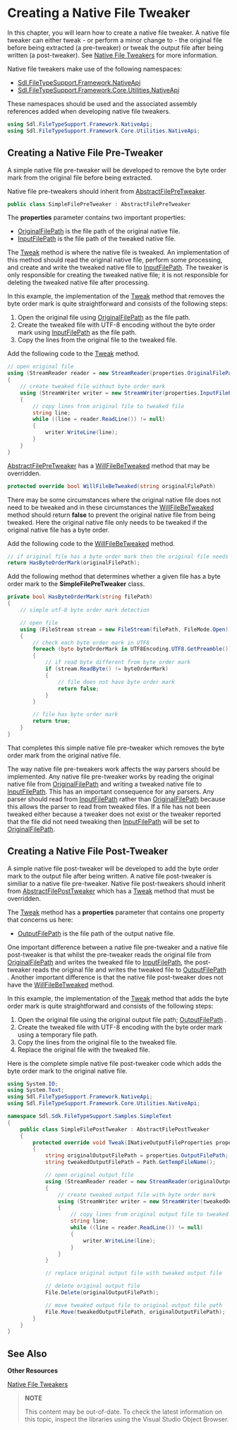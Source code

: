 Creating a Native File Tweaker
==

In this chapter, you will learn how to create a native file tweaker. A native file tweaker can either tweak - or perform a minor change to - the original file before being extracted (a pre-tweaker) or tweak the output file after being written (a post-tweaker). See [Native File Tweakers](native_file_tweakers.md) for more information.

Native file tweakers make use of the following namespaces:

* [Sdl.FileTypeSupport.Framework.NativeApi](../../api/filetypesupport/Sdl.FileTypeSupport.Framework.NativeApi.yml)
* [Sdl.FileTypeSupport.Framework.Core.Utilities.NativeApi](../../api/filetypesupport/Sdl.FileTypeSupport.Framework.Core.Utilities.NativeApi.yml)

These namespaces should be used and the associated assembly references added when developing native file tweakers.

```cs
using Sdl.FileTypeSupport.Framework.NativeApi;
using Sdl.FileTypeSupport.Framework.Core.Utilities.NativeApi;
```

Creating a Native File Pre-Tweaker
--

A simple native file pre-tweaker will be developed to remove the byte order mark from the original file before being extracted.

Native file pre-tweakers should inherit from [AbstractFilePreTweaker](../../api/filetypesupport/Sdl.FileTypeSupport.Framework.Core.Utilities.NativeApi.AbstractFilePreTweaker.yml).

```cs
public class SimpleFilePreTweaker : AbstractFilePreTweaker
```


The **properties** parameter contains two important properties:

* [OriginalFilePath](../../api/filetypesupport/Sdl.FileTypeSupport.Framework.NativeApi.IPersistentFileConversionProperties.yml#Sdl_FileTypeSupport_Framework_NativeApi_IPersistentFileConversionProperties_OriginalFilePath) is the file path of the original native file.
* [InputFilePath](../../api/filetypesupport/Sdl.FileTypeSupport.Framework.NativeApi.IPersistentFileConversionProperties.yml#Sdl_FileTypeSupport_Framework_NativeApi_IPersistentFileConversionProperties_InputFilePath) is the file path of the tweaked native file.

The [Tweak](../../api/filetypesupport/Sdl.FileTypeSupport.Framework.Core.Utilities.NativeApi.AbstractFilePreTweaker.yml#Sdl_FileTypeSupport_Framework_Core_Utilities_NativeApi_AbstractFilePreTweaker_Tweak_Sdl_FileTypeSupport_Framework_NativeApi_IPersistentFileConversionProperties_) method is where the native file is tweaked. An implementation of this method should read the original native file, perform some processing, and create and write the tweaked native file to [InputFilePath](../../api/filetypesupport/Sdl.FileTypeSupport.Framework.NativeApi.IPersistentFileConversionProperties.yml#Sdl_FileTypeSupport_Framework_NativeApi_IPersistentFileConversionProperties_InputFilePath). The tweaker is only responsible for creating the tweaked native file; it is not responsible for deleting the tweaked native file after processing.

In this example, the implementation of the [Tweak](../../api/filetypesupport/Sdl.FileTypeSupport.Framework.Core.Utilities.NativeApi.AbstractFilePreTweaker.yml#Sdl_FileTypeSupport_Framework_Core_Utilities_NativeApi_AbstractFilePreTweaker_Tweak_Sdl_FileTypeSupport_Framework_NativeApi_IPersistentFileConversionProperties_) method that removes the byte order mark is quite straightforward and consists of the following steps:

1. Open the original file using [OriginalFilePath](../../api/filetypesupport/Sdl.FileTypeSupport.Framework.NativeApi.IPersistentFileConversionProperties.yml#Sdl_FileTypeSupport_Framework_NativeApi_IPersistentFileConversionProperties_OriginalFilePath) as the file path.
2. Create the tweaked file with UTF-8 encoding without the byte order mark using [InputFilePath](../../api/filetypesupport/Sdl.FileTypeSupport.Framework.NativeApi.IPersistentFileConversionProperties.yml#Sdl_FileTypeSupport_Framework_NativeApi_IPersistentFileConversionProperties_InputFilePath) as the file path.
3. Copy the lines from the original file to the tweaked file.

Add the following code to the [Tweak](../../api/filetypesupport/Sdl.FileTypeSupport.Framework.Core.Utilities.NativeApi.AbstractFilePreTweaker.yml#Sdl_FileTypeSupport_Framework_Core_Utilities_NativeApi_AbstractFilePreTweaker_Tweak_Sdl_FileTypeSupport_Framework_NativeApi_IPersistentFileConversionProperties_) method.

```cs
// open original file
using (StreamReader reader = new StreamReader(properties.OriginalFilePath))
{
    // create tweaked file without byte order mark
    using (StreamWriter writer = new StreamWriter(properties.InputFilePath, false, new UTF8Encoding(false)))
    {
        // copy lines from original file to tweaked file
        string line;
        while ((line = reader.ReadLine()) != null)
        {
            writer.WriteLine(line);
        }
    }
}
```

[AbstractFilePreTweaker](../../api/filetypesupport/Sdl.FileTypeSupport.Framework.Core.Utilities.NativeApi.AbstractFilePreTweaker.yml) has a [WillFileBeTweaked](../../api/filetypesupport/Sdl.FileTypeSupport.Framework.Core.Utilities.NativeApi.AbstractFilePreTweaker.yml#Sdl_FileTypeSupport_Framework_Core_Utilities_NativeApi_AbstractFilePreTweaker_WillFileBeTweaked_System_String_) method that may be overridden.

```cs
protected override bool WillFileBeTweaked(string originalFilePath)
```

There may be some circumstances where the original native file does not need to be tweaked and in these circumstances the [WillFileBeTweaked](../../api/filetypesupport/Sdl.FileTypeSupport.Framework.Core.Utilities.NativeApi.AbstractFilePreTweaker.yml#Sdl_FileTypeSupport_Framework_Core_Utilities_NativeApi_AbstractFilePreTweaker_WillFileBeTweaked_System_String_) method should return **false** to prevent the original native file from being tweaked.
Here the original native file only needs to be tweaked if the original native file has a byte order.

Add the following code to the [WillFileBeTweaked](../../api/filetypesupport/Sdl.FileTypeSupport.Framework.Core.Utilities.NativeApi.AbstractFilePreTweaker.yml#Sdl_FileTypeSupport_Framework_Core_Utilities_NativeApi_AbstractFilePreTweaker_WillFileBeTweaked_System_String_) method.

```cs
// if original file has a byte order mark then the original file needs to be tweaked
return HasByteOrderMark(originalFilePath);
```


Add the following method that determines whether a given file has a byte order mark to the **SimpleFilePreTweaker** class.

```cs
private bool HasByteOrderMark(string filePath)
{
    // simple utf-8 byte order mark detection

    // open file
    using (FileStream stream = new FileStream(filePath, FileMode.Open))
    {
        // check each byte order mark in UTF8
        foreach (byte byteOrderMark in UTF8Encoding.UTF8.GetPreamble())
        {
            // if read byte different from byte order mark
            if (stream.ReadByte() != byteOrderMark)
            {
                // file does not have byte order mark
                return false;
            }
        }

        // file has byte order mark
        return true;
    }
}
```


That completes this simple native file pre-tweaker which removes the byte order mark from the original native file.

The way native file pre-tweakers work affects the way parsers should be implemented. Any native file pre-tweaker works by reading the original native file from [OriginalFilePath](../../api/filetypesupport/Sdl.FileTypeSupport.Framework.NativeApi.IPersistentFileConversionProperties.yml#Sdl_FileTypeSupport_Framework_NativeApi_IPersistentFileConversionProperties_OriginalFilePath) and writing a tweaked native file to [InputFilePath](../../api/filetypesupport/Sdl.FileTypeSupport.Framework.NativeApi.IPersistentFileConversionProperties.yml#Sdl_FileTypeSupport_Framework_NativeApi_IPersistentFileConversionProperties_InputFilePath). This has an important consequence for any parsers. Any parser should read from [InputFilePath](../../api/filetypesupport/Sdl.FileTypeSupport.Framework.NativeApi.IPersistentFileConversionProperties.yml#Sdl_FileTypeSupport_Framework_NativeApi_IPersistentFileConversionProperties_InputFilePath) rather than [OriginalFilePath](../../api/filetypesupport/Sdl.FileTypeSupport.Framework.NativeApi.IPersistentFileConversionProperties.yml#Sdl_FileTypeSupport_Framework_NativeApi_IPersistentFileConversionProperties_OriginalFilePath) because this allows the parser to read from tweaked files. If a file has not been tweaked either because a tweaker does not exist or the tweaker reported that the file did not need tweaking then [InputFilePath](../../api/filetypesupport/Sdl.FileTypeSupport.Framework.NativeApi.IPersistentFileConversionProperties.yml#Sdl_FileTypeSupport_Framework_NativeApi_IPersistentFileConversionProperties_InputFilePath) will be set to [OriginalFilePath](../../api/filetypesupport/Sdl.FileTypeSupport.Framework.NativeApi.IPersistentFileConversionProperties.yml#Sdl_FileTypeSupport_Framework_NativeApi_IPersistentFileConversionProperties_OriginalFilePath).


Creating a Native File Post-Tweaker
--

A simple native file post-tweaker will be developed to add the byte order mark to the output file after being written. A native file post-tweaker is similiar to a native file pre-tweaker. Native file post-tweakers should inherit from [AbstractFilePostTweaker](../../api/filetypesupport/Sdl.FileTypeSupport.Framework.Core.Utilities.NativeApi.AbstractFilePostTweaker.yml) which has a [Tweak](../../api/filetypesupport/Sdl.FileTypeSupport.Framework.Core.Utilities.NativeApi.AbstractFilePostTweaker.yml#Sdl_FileTypeSupport_Framework_Core_Utilities_NativeApi_AbstractFilePostTweaker_Tweak_Sdl_FileTypeSupport_Framework_NativeApi_INativeOutputFileProperties_) method that must be overridden.

The [Tweak](../../api/filetypesupport/Sdl.FileTypeSupport.Framework.Core.Utilities.NativeApi.AbstractFilePostTweaker.yml#Sdl_FileTypeSupport_Framework_Core_Utilities_NativeApi_AbstractFilePostTweaker_Tweak_Sdl_FileTypeSupport_Framework_NativeApi_INativeOutputFileProperties_) method has a **properties** parameter that contains one property that concerns us here:

* [OutputFilePath](../../api/filetypesupport/Sdl.FileTypeSupport.Framework.NativeApi.INativeOutputFileProperties.yml#Sdl_FileTypeSupport_Framework_NativeApi_INativeOutputFileProperties_OutputFilePath) is the file path of the output native file.

One important difference between a native file pre-tweaker and a native file post-tweaker is that whilst the pre-tweaker reads the original file from [OriginalFilePath](../../api/filetypesupport/Sdl.FileTypeSupport.Framework.NativeApi.IPersistentFileConversionProperties.yml#Sdl_FileTypeSupport_Framework_NativeApi_IPersistentFileConversionProperties_OriginalFilePath) and writes the tweaked file to [InputFilePath](../../api/filetypesupport/Sdl.FileTypeSupport.Framework.NativeApi.IPersistentFileConversionProperties.yml#Sdl_FileTypeSupport_Framework_NativeApi_IPersistentFileConversionProperties_InputFilePath), the post-tweaker reads the original file and writes the tweaked file to [OutputFilePath](../../api/filetypesupport/Sdl.FileTypeSupport.Framework.NativeApi.INativeOutputFileProperties.yml#Sdl_FileTypeSupport_Framework_NativeApi_INativeOutputFileProperties_OutputFilePath) . Another important difference is that the native file post-tweaker does not have the [WillFileBeTweaked](../../api/filetypesupport/Sdl.FileTypeSupport.Framework.Core.Utilities.NativeApi.AbstractFilePreTweaker.yml#Sdl_FileTypeSupport_Framework_Core_Utilities_NativeApi_AbstractFilePreTweaker_WillFileBeTweaked_System_String_) method.

In this example, the implementation of the [Tweak](../../api/filetypesupport/Sdl.FileTypeSupport.Framework.Core.Utilities.NativeApi.AbstractFilePostTweaker.yml#Sdl_FileTypeSupport_Framework_Core_Utilities_NativeApi_AbstractFilePostTweaker_Tweak_Sdl_FileTypeSupport_Framework_NativeApi_INativeOutputFileProperties_) method that adds the byte order mark is quite straightforward and consists of the following steps:

1. Open the original file using the original output file path; [OutputFilePath](../../api/filetypesupport/Sdl.FileTypeSupport.Framework.NativeApi.INativeOutputFileProperties.yml#Sdl_FileTypeSupport_Framework_NativeApi_INativeOutputFileProperties_OutputFilePath) .
2. Create the tweaked file with UTF-8 encoding with the byte order mark using a temporary file path.
3. Copy the lines from the original file to the tweaked file.
4. Replace the original file with the tweaked file.

Here is the complete simple native file post-tweaker code which adds the byte order mark to the original native file.

```cs
using System.IO;
using System.Text;
using Sdl.FileTypeSupport.Framework.NativeApi;
using Sdl.FileTypeSupport.Framework.Core.Utilities.NativeApi;

namespace Sdl.Sdk.FileTypeSupport.Samples.SimpleText
{
    public class SimpleFilePostTweaker : AbstractFilePostTweaker
    {
        protected override void Tweak(INativeOutputFileProperties properties)
        {
            string originalOutputFilePath = properties.OutputFilePath;
            string tweakedOutputFilePath = Path.GetTempFileName();

            // open original output file
            using (StreamReader reader = new StreamReader(originalOutputFilePath))
            {
                // create tweaked output file with byte order mark
                using (StreamWriter writer = new StreamWriter(tweakedOutputFilePath, false, new UTF8Encoding(true)))
                {
                    // copy lines from original output file to tweaked output file
                    string line;
                    while ((line = reader.ReadLine()) != null)
                    {
                        writer.WriteLine(line);
                    }
                }
            }

            // replace original output file with tweaked output file

            // delete original output file
            File.Delete(originalOutputFilePath);

            // move tweaked output file to original output file path
            File.Move(tweakedOutputFilePath, originalOutputFilePath);
        }
    }
}
```

See Also
--

**Other Resources**

[Native File Tweakers](native_file_tweakers.md)

>**NOTE**
>
> This content may be out-of-date. To check the latest information on this topic, inspect the libraries using the Visual Studio Object Browser.
